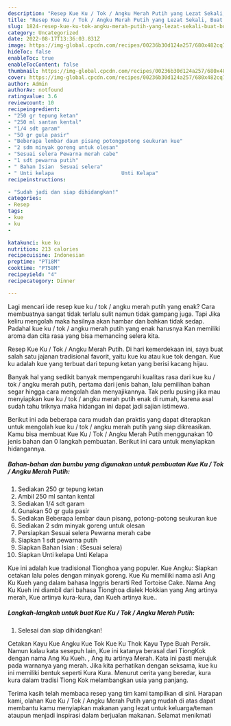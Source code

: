 ```yaml
---
description: "Resep Kue Ku / Tok / Angku Merah Putih yang Lezat Sekali, Buat Buka Puasa Sempurna"
title: "Resep Kue Ku / Tok / Angku Merah Putih yang Lezat Sekali, Buat Buka Puasa Sempurna"
slug: 1824-resep-kue-ku-tok-angku-merah-putih-yang-lezat-sekali-buat-buka-puasa-sempurna
category: Uncategorized
date: 2022-08-17T13:36:03.831Z
image: https://img-global.cpcdn.com/recipes/00236b30d124a257/680x482cq70/kue-ku-tok-angku-merah-putih-foto-resep-utama.jpg
hideToc: false
enableToc: true
enableTocContent: false
thumbnail: https://img-global.cpcdn.com/recipes/00236b30d124a257/680x482cq70/kue-ku-tok-angku-merah-putih-foto-resep-utama.jpg
cover: https://img-global.cpcdn.com/recipes/00236b30d124a257/680x482cq70/kue-ku-tok-angku-merah-putih-foto-resep-utama.jpg
author: Admin
authorAv: notfound
ratingvalue: 3.6
reviewcount: 10
recipeingredient:
- "250 gr tepung ketan"
- "250 ml santan kental"
- "1/4 sdt garam"
- "50 gr gula pasir"
- "Beberapa lembar daun pisang potongpotong seukuran kue"
- "2 sdm minyak goreng untuk olesan"
- "Sesuai selera Pewarna merah cabe"
- "1 sdt pewarna putih"
- " Bahan Isian  Sesuai selera"
- " Unti kelapa                      Unti Kelapa"
recipeinstructions:

- "Sudah jadi dan siap dihidangkan!"
categories:
- Resep
tags:
- kue
- ku
- 

katakunci: kue ku  
nutrition: 213 calories
recipecuisine: Indonesian
preptime: "PT18M"
cooktime: "PT58M"
recipeyield: "4"
recipecategory: Dinner

---
```



Lagi mencari ide resep kue ku / tok / angku merah putih yang enak? Cara membuatnya sangat tidak terlalu sulit namun tidak gampang juga. Tapi Jika keliru mengolah maka hasilnya akan hambar dan bahkan tidak sedap. Padahal kue ku / tok / angku merah putih yang enak harusnya Kan memiliki aroma dan cita rasa yang bisa memancing selera kita.


Resep Kue Ku / Tok / Angku Merah Putih. Di hari kemerdekaan ini, saya buat salah satu jajanan tradisional favorit, yaitu kue ku atau kue tok dengan. Kue ku adalah kue yang terbuat dari tepung ketan yang berisi kacang hijau.

Banyak hal yang sedikit banyak mempengaruhi kualitas rasa dari kue ku / tok / angku merah putih, pertama dari jenis bahan, lalu pemilihan bahan segar hingga cara mengolah dan menyajikannya. Tak perlu pusing jika mau menyiapkan kue ku / tok / angku merah putih enak di rumah, karena asal sudah tahu triknya maka hidangan ini dapat jadi sajian istimewa.


Berikut ini ada beberapa cara mudah dan praktis yang dapat diterapkan untuk mengolah kue ku / tok / angku merah putih yang siap dikreasikan. Kamu bisa membuat Kue Ku / Tok / Angku Merah Putih menggunakan 10 jenis bahan dan 0 langkah pembuatan. Berikut ini cara untuk menyiapkan hidangannya.

<!--inarticleads1-->

##### Bahan-bahan dan bumbu yang digunakan untuk pembuatan Kue Ku / Tok / Angku Merah Putih:

1. Sediakan 250 gr tepung ketan
1. Ambil 250 ml santan kental
1. Sediakan 1/4 sdt garam
1. Gunakan 50 gr gula pasir
1. Sediakan Beberapa lembar daun pisang, potong-potong seukuran kue
1. Sediakan 2 sdm minyak goreng untuk olesan
1. Persiapkan Sesuai selera Pewarna merah cabe
1. Siapkan 1 sdt pewarna putih
1. Siapkan  Bahan Isian : (Sesuai selera)
1. Siapkan  Unti kelapa                      Unti Kelapa


Kue ini adalah kue tradisional Tionghoa yang populer. Kue Angku: Siapkan cetakan lalu poles dengan minyak goreng. Kue Ku memiliki nama asli Ang Ku Kueh yang dalam bahasa Inggris berarti Red Tortoise Cake. Nama Ang Ku Kueh ini diambil dari bahasa Tionghoa dialek Hokkian yang Ang artinya merah, Kue artinya kura-kura, dan Kueh artinya kue.. 

<!--inarticleads2-->

##### Langkah-langkah untuk buat Kue Ku / Tok / Angku Merah Putih:


1. Selesai dan siap dihidangkan!

Cetakan Kayu Kue Angku Kue Tok Kue Ku Thok Kayu Type Buah Persik. Namun kalau kata sesepuh lain, Kue ini katanya berasal dari TiongKok dengan nama Ang Ku Kueh. , Ang itu artinya Merah. Kata ini pasti merujuk pada warnanya yang merah. Jika kita perhatikan dengan seksama, kue ku ini memiliki bentuk seperti Kura Kura. Menurut cerita yang beredar, kura kura dalam tradisi Tiong Kok melambangkan usia yang panjang. 

Terima kasih telah membaca resep yang tim kami tampilkan di sini. Harapan kami, olahan Kue Ku / Tok / Angku Merah Putih yang mudah di atas dapat membantu kamu menyiapkan makanan yang lezat untuk keluarga/teman ataupun menjadi inspirasi dalam berjualan makanan. Selamat menikmati
